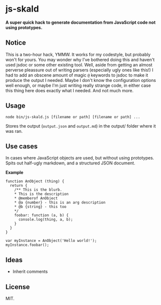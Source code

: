 js-skald
====

**A super quick hack to generate documentation from JavaScript code not using prototypes.**

## Notice

This is a two-hour hack, YMMW. It works for my codestyle, but probably won't for yours. You may wonder why I've bothered doing this and haven't used jsdoc or some other existing tool. Well, aside from getting an almost perverse pleassure out of writing parsers (especially ugly ones like this!) I had to add an obscene amount of magic `@` keywords to jsdoc to make it produce the output I needed. Maybe I don't know the configuration options well enough, or maybe I'm just writing really strange code, in either case this thing here does exactly what I needed. And not much more.

## Usage

`node bin/js-skald.js [filename or path] [filename or path] ...`

Stores the output (`output.json` and `output.md`) in the output/ folder where it was ran.

## Use cases

In cases where JavaScript objects are used, but without using prototypes. Spits out half-ugly markdown, and a structured JSON document.

**Example**
    
    function AnObject (thing) {
      return {
        /** This is the blurb.  
        * This is the description
        * @memberof AnObject
        * @a {number} - this is an arg description
        * @b {string} - this too
        */
        foobar: function (a, b) {
          console.log(thing, a, b);
        }
      }
    }

    var myInstance = AnObject('Hello world!');
    myInstance.foobar();

## Ideas

  * Inherit comments

## License

MIT.

